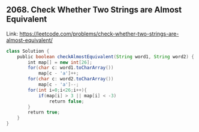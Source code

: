 ## 2068. Check Whether Two Strings are Almost Equivalent
Link: https://leetcode.com/problems/check-whether-two-strings-are-almost-equivalent/

```java
class Solution {
    public boolean checkAlmostEquivalent(String word1, String word2) {
        int map[] = new int[26];
        for(char c: word1.toCharArray())
            map[c - 'a']++;
        for(char c: word2.toCharArray())
            map[c - 'a']--;
        for(int i=0;i<26;i++){
            if(map[i] > 3 || map[i] < -3)
                return false;
        }
        return true;
    }
}
```
